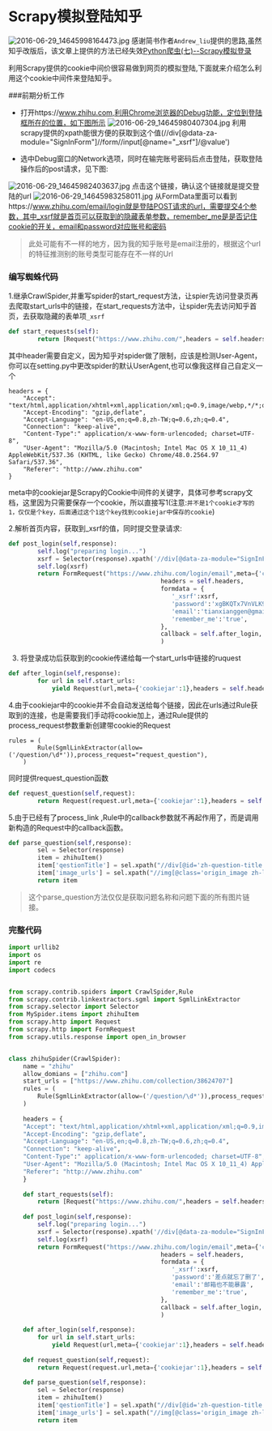 # Scrapy模拟登陆知乎
![2016-06-29_14645998164473.jpg](https://pic.mylonly.com/2016-06-29_14645998164473.jpg)
感谢简书作者`Andrew_liu`提供的思路,虽然知乎改版后，该文章上提供的方法已经失效[Python爬虫(七)--Scrapy模拟登录
](http://www.jianshu.com/p/b7f41df6202d)

利用Scrapy提供的cookie中间价很容易做到网页的模拟登陆,下面就来介绍怎么利用这个cookie中间件来登陆知乎。

###前期分析工作
* 打开https://www.zhihu.com,利用Chrome浏览器的Debug功能，定位到登陆框所在的位置，如下图所示
![2016-06-29_14645980407304.jpg](https://pic.mylonly.com/2016-06-29_14645980407304.jpg)
利用scrapy提供的xpath能很方便的获取到这个值(//div[@data-za-module="SignInForm"]//form//input[@name="_xsrf"]/@value')

* 选中Debug窗口的Network选项，同时在输完账号密码后点击登陆，获取登陆操作后的post请求，见下图:

![2016-06-29_14645982403637.jpg](https://pic.mylonly.com/2016-06-29_14645982403637.jpg)
点击这个链接，确认这个链接就是提交登陆的url
![2016-06-29_14645983258011.jpg](https://pic.mylonly.com/2016-06-29_14645983258011.jpg)
从FormData里面可以看到https://www.zhihu.com/email/login就是登陆POST请求的url，需要提交4个参数，其中_xsrf就是首页可以获取到的隐藏表单参数，remember_me是是否记住cookie的开关，email和password对应账号和密码
> 此处可能有不一样的地方，因为我的知乎账号是email注册的，根据这个url的特征推测别的账号类型可能存在不一样的Url

### 编写蜘蛛代码
1.继承CrawlSpider,并重写spider的start_request方法，让spier先访问登录页再去爬取start_urls中的链接，在start_requests方法中，让spider先去访问知乎首页，去获取隐藏的表单项`_xsrf`

```Python
def start_requests(self):
        return [Request("https://www.zhihu.com/",headers = self.headers,meta={"cookiejar":1},callback=self.post_login)]
```
其中header需要自定义，因为知乎对spider做了限制，应该是检测User-Agent，你可以在setting.py中更改spider的默认UserAgent,也可以像我这样自己自定义一个

```Pythoh
headers = {
    "Accept": "text/html,application/xhtml+xml,application/xml;q=0.9,image/webp,*/*;q=0.8",
    "Accept-Encoding": "gzip,deflate",
    "Accept-Language": "en-US,en;q=0.8,zh-TW;q=0.6,zh;q=0.4",
    "Connection": "keep-alive",
    "Content-Type":" application/x-www-form-urlencoded; charset=UTF-8",
    "User-Agent": "Mozilla/5.0 (Macintosh; Intel Mac OS X 10_11_4) AppleWebKit/537.36 (KHTML, like Gecko) Chrome/48.0.2564.97 Safari/537.36",
    "Referer": "http://www.zhihu.com"
}
```
meta中的cookiejar是Scrapy的Cookie中间件的关键字，具体可参考scrapy文档，这里因为只需要保存一个cookie，所以直接写1(注意:`并不是1个cookie才写的1，仅仅是个key，后面通过这个1这个key找到cookiejar中保存的cookie`)

2.解析首页内容，获取到_xsrf的值，同时提交登录请求:

```Python
def post_login(self,response):
        self.log("preparing login...")
        xsrf = Selector(response).xpath('//div[@data-za-module="SignInForm"]//form//input[@name="_xsrf"]/@value').extract()[0]
        self.log(xsrf)
        return FormRequest("https://www.zhihu.com/login/email",meta={'cookiejar':1},
                                          headers = self.headers,
                                          formdata = {
                                             '_xsrf':xsrf,
                                             'password':'xgBKQTx7VnVLK9tv',
                                             'email':'tianxianggen@gmail.com',
                                             'remember_me':'true',
                                          },
                                          callback = self.after_login,
                                          )
```

3. 将登录成功后获取到的cookie传递给每一个start_urls中链接的ruquest

```Python
def after_login(self,response):
        for url in self.start_urls:
            yield Request(url,meta={'cookiejar':1},headers = self.headers)
```

4.由于cookiejar中的cookie并不会自动发送给每个链接，因此在urls通过Rule获取到的连接，也是需要我们手动将cookie加上，通过Rule提供的process_request参数重新创建带cookie的Request

```Pythoh
rules = (
        Rule(SgmlLinkExtractor(allow=('/question/\d*')),process_request="request_question"),
    )
```
同时提供request_question函数

```Python
def request_question(self,request):
        return Request(request.url,meta={'cookiejar':1},headers = self.headers,callback=self.parse_question)
```

5.由于已经有了process_link ,Rule中的callback参数就不再起作用了，而是调用新构造的Request中的callback函数。

```Python
def parse_question(self,response):
        sel = Selector(response)
        item = zhihuItem()
        item['qestionTitle'] = sel.xpath("//div[@id='zh-question-title']//h2/text()").extract_first()
        item['image_urls'] = sel.xpath("//img[@class='origin_image zh-lightbox-thumb lazy']/@data-original").extract()
        return item
```
> 这个parse_question方法仅仅是获取问题名称和问题下面的所有图片链接。

### 完整代码

```Python
import urllib2
import os
import re
import codecs


from scrapy.contrib.spiders import CrawlSpider,Rule
from scrapy.contrib.linkextractors.sgml import SgmlLinkExtractor
from scrapy.selector import Selector
from MySpider.items import zhihuItem
from scrapy.http import Request
from scrapy.http import FormRequest
from scrapy.utils.response import open_in_browser


class zhihuSpider(CrawlSpider):
    name = "zhihu"
    allow_domians = ["zhihu.com"]
    start_urls = ["https://www.zhihu.com/collection/38624707"]
    rules = (
        Rule(SgmlLinkExtractor(allow=('/question/\d*')),process_request="request_question"),
    )
    
    headers = {
    "Accept": "text/html,application/xhtml+xml,application/xml;q=0.9,image/webp,*/*;q=0.8",
    "Accept-Encoding": "gzip,deflate",
    "Accept-Language": "en-US,en;q=0.8,zh-TW;q=0.6,zh;q=0.4",
    "Connection": "keep-alive",
    "Content-Type":" application/x-www-form-urlencoded; charset=UTF-8",
    "User-Agent": "Mozilla/5.0 (Macintosh; Intel Mac OS X 10_11_4) AppleWebKit/537.36 (KHTML, like Gecko) Chrome/48.0.2564.97 Safari/537.36",
    "Referer": "http://www.zhihu.com"
    }
    
    def start_requests(self):
        return [Request("https://www.zhihu.com/",headers = self.headers,meta={"cookiejar":1},callback=self.post_login)]
        
    def post_login(self,response):
        self.log("preparing login...")
        xsrf = Selector(response).xpath('//div[@data-za-module="SignInForm"]//form//input[@name="_xsrf"]/@value').extract()[0]
        self.log(xsrf)
        return FormRequest("https://www.zhihu.com/login/email",meta={'cookiejar':response.meta['cookiejar']},
                                          headers = self.headers,
                                          formdata = {
                                             '_xsrf':xsrf,
                                             'password':'差点就忘了删了',
                                             'email':'邮箱也不能暴露',
                                             'remember_me':'true',
                                          },
                                          callback = self.after_login,
                                          )
                                                      
    def after_login(self,response):
        for url in self.start_urls:
            yield Request(url,meta={'cookiejar':1},headers = self.headers)
   
    def request_question(self,request):
        return Request(request.url,meta={'cookiejar':1},headers = self.headers,callback=self.parse_question)
        
    def parse_question(self,response):
        sel = Selector(response)
        item = zhihuItem()
        item['qestionTitle'] = sel.xpath("//div[@id='zh-question-title']//h2/text()").extract_first()
        item['image_urls'] = sel.xpath("//img[@class='origin_image zh-lightbox-thumb lazy']/@data-original").extract()
        return item
```


